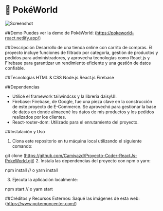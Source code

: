 # 🌈 PokéWorld

![Screenshot](https://i.ibb.co/b3VNJbP/ecommerce.png)

##Demo
Puedes ver la demo de PokéWorld: (https://pokeworld-react.netlify.app/)

##Descripción
Desarrollo de una tienda online con carrito de compras. El proyecto incluye funciones de filtrado por categoría, gestión de productos y pedidos para administradores, y aprovecha tecnologías como React.js y Firebase para garantizar un rendimiento eficiente y una gestión de datos confiable.

##Tecnologías
HTML & CSS
Node.js
React.js
Firebase

##Dependencias
- Utilicé el framework tailwindcss y la librería daisyUI.
- Firebase: Firebase, de Google, fue una pieza clave en la construcción de este proyecto de E-Commerce. Se aprovechó para gestionar la base de datos en donde almacené los datos de mis productos y los pedidos realizados por los clientes.
- React-router-dom: Utilizado para el enrutamiento del proyecto.

##Instalación y Uso
1. Clona este repositorio en tu máquina local utilizando el siguiente comando:

git clone (https://github.com/Camivazd/Proyecto-Coder-ReactJs-PokeWorld.git)
2. Instala las dependencias del proyecto con npm o yarn:

npm install
// o
yarn install

3. Ejecuta la aplicación localmente:

npm start
// o
yarn start

##Créditos y Recursos Externos:
Saqué las imágenes de esta web: (https://www.pokemoncenter.com/)
